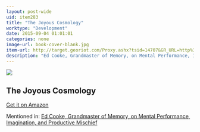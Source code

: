 ```yaml
---
layout: post-wide
uid: item283
title: "The Joyous Cosmology"
worktype: "Development"
date: 2015-09-04 01:01:01
categories: none
image-url: book-cover-blank.jpg
item-url: http://target.georiot.com/Proxy.ashx?tsid=14707&GR_URL=http%3A%2F%2Fwww.amazon.com%2FThe-Joyous-Cosmology-Adventures-Consciousness%2Fdp%2F1608682048%2F
description: "Ed Cooke, Grandmaster of Memory, on Mental Performance, Imagination, and Productive Mischief"
---
```

<a href="http://target.georiot.com/Proxy.ashx?tsid=14707&GR_URL=http%3A%2F%2Fwww.amazon.com%2FThe-Joyous-Cosmology-Adventures-Consciousness%2Fdp%2F1608682048%2F" target="blank"><img src="../../../../img/thumbs/book-cover-blank.jpg" class="prod-img"></a>
<h2>The Joyous Cosmology</h2>
<p><a href="http://target.georiot.com/Proxy.ashx?tsid=14707&GR_URL=http%3A%2F%2Fwww.amazon.com%2FThe-Joyous-Cosmology-Adventures-Consciousness%2Fdp%2F1608682048%2F" target="blank">Get it on Amazon</a><p>
<p>Mentioned in: <a href="http://fourhourworkweek.com/2014/12/30/ed-cooke/" target="blank">Ed Cooke, Grandmaster of Memory, on Mental Performance, Imagination, and Productive Mischief</a></p>
